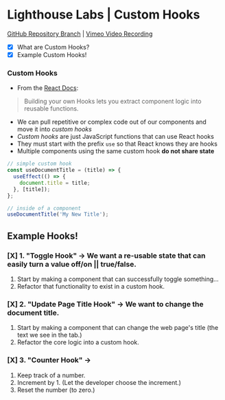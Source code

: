# Lighthouse Labs | Custom Hooks

[GitHub Repository Branch](https://github.com/WarrenUhrich/lighthouse-labs-custom-hooks/tree/2024.03.22-web-immersive-national-5february2024) | [Vimeo Video Recording](https://vimeo.com/926380751/56243f97bc?share=copy)

* [X] What are Custom Hooks?
* [X] Example Custom Hooks!

### Custom Hooks

* From the [React Docs](https://react.dev/learn/reusing-logic-with-custom-hooks):
> Building your own Hooks lets you extract component logic into reusable functions.
* We can pull repetitive or complex code out of our components and move it into _custom hooks_
* _Custom hooks_ are just JavaScript functions that can use React hooks
* They must start with the prefix `use` so that React knows they are hooks
* Multiple components using the same custom hook **do not share state**

```js
// simple custom hook
const useDocumentTitle = (title) => {
  useEffect(() => {
    document.title = title;
  }, [title]);
};

// inside of a component
useDocumentTitle('My New Title');
```

## Example Hooks!

### [X] 1. "Toggle Hook" -> We want a re-usable state that can easily turn a value off/on || true/false.

1. Start by making a component that can successfully toggle something...
2. Refactor that functionality to exist in a custom hook.

### [X] 2. "Update Page Title Hook" -> We want to change the document title.

1. Start by making a component that can change the web page's title (the text we see in the tab.)
2. Refactor the core logic into a custom hook.

### [X] 3. "Counter Hook" -> <Counter>

1. Keep track of a number.
2. Increment by 1. (Let the developer choose the increment.)
3. Reset the number (to zero.)
